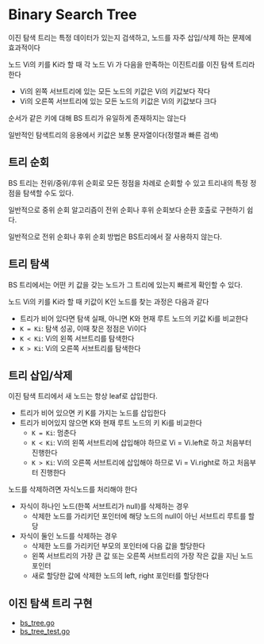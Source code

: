 # Binary Search Tree

이진 탐색 트리는 특정 데이터가 있는지 검색하고, 노드를 자주 삽입/삭제 하는 문제에 효과적이다

노드 Vi의 키를 Ki라 할 때 각 노드 Vi 가 다음을 만족하는 이진트리를 이진 탐색 트리라 한다

- Vi의 왼쪽 서브트리에 있는 모든 노드의 키값은 Vi의 키값보다 작다
- Vi의 오른쪽 서브트리에 있는 모든 노드의 키값은 Vi의 키값보다 크다

순서가 같은 키에 대해 BS 트리가 유일하게 존재하지는 않는다

일반적인 탐색트리의 응용에서 키값은 보통 문자열이다(정렬과 빠른 검색)

## 트리 순회

BS 트리는 전위/중위/후위 순회로 모든 정점을 차례로 순회할 수 있고 트리내의 특정 정점을 탐색할 수도 있다.

일반적으로 중위 순회 알고리즘이 전위 순회나 후위 순회보다 순환 호출로 구현하기 쉽다.

일반적으로 전위 순회나 후위 순회 방법은 BS트리에서 잘 사용하지 않는다.

## 트리 탐색

BS 트리에서는 어떤 키 값을 갖는 노드가 그 트리에 있는지 빠르게 확인할 수 있다.

노드 Vi의 키를 Ki라 할 때 키값이 K인 노드를 찾는 과정은 다음과 같다

- 트리가 비어 있다면 탐색 실패, 아니면 K와 현재 루트 노드의 키값 Ki를 비교한다
- `K = Ki`: 탐색 성공, 이때 찾은 정점은 Vi이다
- `K < Ki`: Vi의 왼쪽 서브트리를 탐색한다
- `K > Ki`: Vi의 오른쪽 서브트리를 탐색한다

## 트리 삽입/삭제

이진 탐색 트리에서 새 노드는 항상 leaf로 삽입한다.

- 트리가 비어 있으면 키 K를 가지는 노드를 삽입한다
- 트리가 비어있지 않으면 K와 현재 루트 노드의 키 Ki를 비교한다
  - `K = Ki`: 멈춘다
  - `K < Ki`: Vi의 왼쪽 서브트리에 삽입해야 하므로 Vi = Vi.left로 하고 처음부터 진행한다
  - `K > Ki`: Vi의 오른쪽 서브트리에 삽입해야 하므로 Vi = Vi.right로 하고 처음부터 진행한다

노드를 삭제하려면 자식노드를 처리해야 한다

- 자식이 하나인 노드(한쪽 서브트리가 null)를 삭제하는 경우
  - 삭제한 노드를 가리키던 포인터에 해당 노드의 null이 아닌 서브트리 루트를 할당
- 자식이 둘인 노드를 삭제하는 경우
  - 삭제한 노드를 가리키던 부모의 포인터에 다음 값을 할당한다
  - 왼쪽 서브트리의 가장 큰 값 또는 오른쪽 서브트리의 가장 작은 값을 지닌 노드 포인터
  - 새로 할당한 값에 삭제한 노드의 left, right 포인터를 할당한다

## 이진 탐색 트리 구현

- [bs_tree.go](./bs_tree.go)
- [bs_tree_test.go](./bs_tree_test.go)
